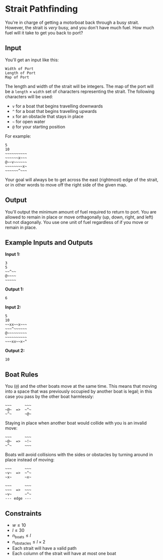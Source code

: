 # Strait Pathfinding

You're in charge of getting a motorboat back through a busy strait. However,
the strait is *very* busy, and you don't have much fuel. How much fuel will it
take to get you back to port?

## Input

You'll get an input like this:

```
Width of Port
Length of Port
Map of Port
```

The length and width of the strait will be integers. The map of the port will
be a `length` $\times$ `width` set of characters representing the strait. The following
characters will be used:

* `v` for a boat that begins travelling downwards
* `^` for a boat that begins travelling upwards
* `x` for an obstacle that stays in place
* `~` for open water
* `@` for your starting position

For example:

```
5
10
~~~~~~~~~~
~~~~~~x~~~
@~~v~~~~~~
~~~~~~~~x~
~~~~~~^~~~
```

Your goal will always be to get across the east (rightmost) edge of the strait,
or in other words to move off the right side of the given map.

## Output

You'll output the minimum amount of fuel required to return to port. You are
allowed to remain in place or move orthagonally (up, down, right, and left) but
not diagonally. You use one unit of fuel regardless of if you move or remain
in place.

## Example Inputs and Outputs

**Input 1:**

```
3
5
~~^~~
@~~~~
~~~~~
```

**Output 1:**

```
6
```

**Input 2:**

```
5
10
~~xx~~x~~~
~~~^~~~~~~
@~~~~~~~~~
~~~~~~~~~~
~~~xx~~x~^
```

**Output 2:**

```
10
```

## Boat Rules

You (`@`) and the other boats move at the same time. This means that moving into
a space that was previously occupied by another boat is legal; in this case you
pass by the other boat harmlessly:

```
~~~      ~~~
~@~  =>  ~^~ 
~^~      ~@~
```

Staying in place when another boat would collide with you is an invalid move:

```
~~~      ~~~
~@~  =>  ~!~
~^~      ~~~
```

Boats will avoid collisions with the sides or obstacles by turning around in
place instead of moving:

```
~~~      ~~~
~v~  =>  ~^~
~x~      ~x~
```

```
~~~      ~~~
~~~  =>  ~~~
~v~      ~^~
--- edge ---
```

## Constraints

* $w \leq 10$
* $l \leq 30$
* $n_{\textrm{boats}} \leq l$
* $n_{\textrm{obstacles}} \leq l \times 2$
* Each strait will have a valid path
* Each column of the strait will have at most one boat